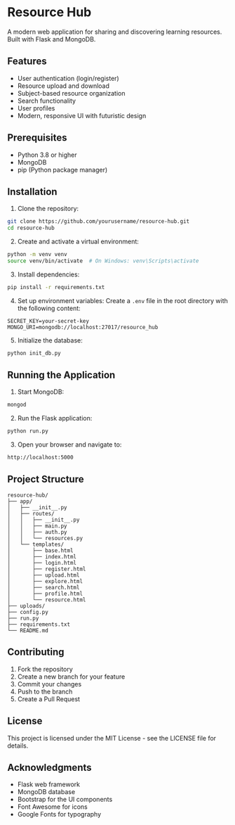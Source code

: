 # Resource Hub

A modern web application for sharing and discovering learning resources. Built with Flask and MongoDB.

## Features

- User authentication (login/register)
- Resource upload and download
- Subject-based resource organization
- Search functionality
- User profiles
- Modern, responsive UI with futuristic design

## Prerequisites

- Python 3.8 or higher
- MongoDB
- pip (Python package manager)

## Installation

1. Clone the repository:
```bash
git clone https://github.com/yourusername/resource-hub.git
cd resource-hub
```

2. Create and activate a virtual environment:
```bash
python -m venv venv
source venv/bin/activate  # On Windows: venv\Scripts\activate
```

3. Install dependencies:
```bash
pip install -r requirements.txt
```

4. Set up environment variables:
Create a `.env` file in the root directory with the following content:
```
SECRET_KEY=your-secret-key
MONGO_URI=mongodb://localhost:27017/resource_hub
```

5. Initialize the database:
```bash
python init_db.py
```

## Running the Application

1. Start MongoDB:
```bash
mongod
```

2. Run the Flask application:
```bash
python run.py
```

3. Open your browser and navigate to:
```
http://localhost:5000
```

## Project Structure

```
resource-hub/
├── app/
│   ├── __init__.py
│   ├── routes/
│   │   ├── __init__.py
│   │   ├── main.py
│   │   ├── auth.py
│   │   └── resources.py
│   └── templates/
│       ├── base.html
│       ├── index.html
│       ├── login.html
│       ├── register.html
│       ├── upload.html
│       ├── explore.html
│       ├── search.html
│       ├── profile.html
│       └── resource.html
├── uploads/
├── config.py
├── run.py
├── requirements.txt
└── README.md
```

## Contributing

1. Fork the repository
2. Create a new branch for your feature
3. Commit your changes
4. Push to the branch
5. Create a Pull Request

## License

This project is licensed under the MIT License - see the LICENSE file for details.

## Acknowledgments

- Flask web framework
- MongoDB database
- Bootstrap for the UI components
- Font Awesome for icons
- Google Fonts for typography 